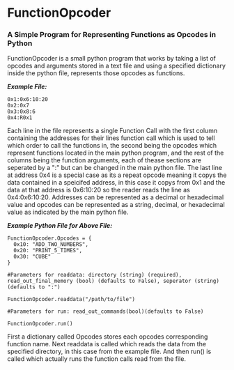 # FunctionOpcoder
<h3>A Simple Program for Representing Functions as Opcodes in Python</h3>

FunctionOpcoder is a small python program that works by taking a list of opcodes and arguments stored in a text file and using a specified dictionary inside the python file, represents those opcodes as functions.

***Example File:***
```
0x1:0x6:10:20
0x2:0x7
0x3:0x8:6
0x4:R0x1
```

Each line in the file represents a single Function Call with the first column containing the addresses for their lines function call which is used to tell which order to call the functions in, the second being the opcodes which represent functions located in the main python program, and the rest of the columns being the function arguments, each of thease sections are seperated by a ":" but can be changed in the main python file. The last line at address 0x4 is a special case as its a repeat opcode meaning it copys the data contained in a speicifed address, in this case it copys from 0x1 and the data at that address is 0x6:10:20 so the reader reads the line as 0x4:0x6:10:20.
Addresses can be represented as a decimal or hexadecimal value and opcodes can be represented as a string, decimal, or hexadecimal value as indicated by the main python file.

***Example Python File for Above File:***
```
FunctionOpcoder.Opcodes = {
  0x10: "ADD_TWO_NUMBERS",
  0x20: "PRINT_5_TIMES",
  0x30: "CUBE"
}

#Parameters for readdata: directory (string) (required), read_out_final_memory (bool) (defaults to False), seperator (string) (defaults to ":")

FunctionOpcoder.readdata("/path/to/file")

#Parameters for run: read_out_commands(bool)(defaults to False)

FunctionOpcoder.run()

```

First a dictionary called Opcodes stores each opcodes corresponding function name. Next readdata is called which reads the data from the specified directory, in this case from the example file. And then run() is called which actually runs the function calls read from the file. 


